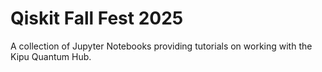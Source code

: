 # Qiskit Fall Fest 2025
A collection of Jupyter Notebooks providing tutorials on working with the Kipu Quantum Hub.
